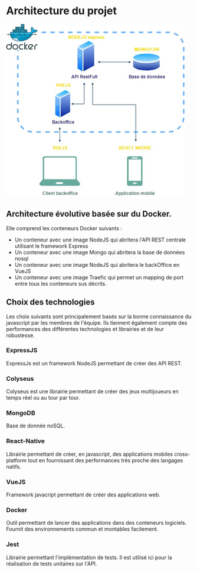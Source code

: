 # Architecture du projet

![archi-polygaroo](../uploads/e84d9ec29cf8312ad32c4f54fa3e805d/archi-polygaroo.jpg)

## Architecture évolutive basée sur du Docker.
Elle comprend les conteneurs Docker suivants : 
*  Un conteneur avec une image NodeJS qui abritera l'API REST centrale utilisant le framework Express
*  Un conteneur avec une image Mongo qui abritera la base de données nosql
*  Un conteneur avec une image NodeJS qui abritera le backOffice en VueJS
*  Un conteneur avec une image Traefic qui permet un mapping de port entre tous les conteneurs sus décrits.


## Choix des technologies
Les choix suivants sont principalement basés sur la bonne connaissance du javascript par les membres de l'équipe. Ils tiennent également compte des performances des différentes technologies et librairies et de leur robustesse.

### ExpressJS
ExpressJs est un framework NodeJS permettant de créer des API REST. 

### Colyseus
Colyseus est une librairie permettant de créer des jeux multijoueurs en temps réel ou au tour par tour.

### MongoDB
Base de donnée noSQL.

### React-Native
Librairie permettant de créer, en javascript, des applications mobiles cross-platform tout en fournissant des performances très proche des langages natifs.

### VueJS
Framework javacript permettant de créer des applications web. 

### Docker 
Outil permettant de lancer des applications dans des conteneurs logiciels. Fournit des environnements commun et montables facilement.

### Jest
Librairie permettant l'implémentation de tests. Il est utilisé ici pour la réalisation de tests unitaires sur l'API.



